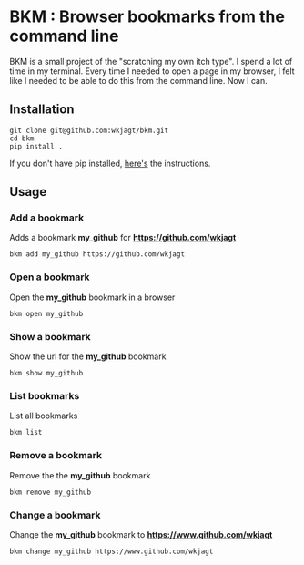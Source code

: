 # BKM : Browser bookmarks from the command line


BKM is a small project of the "scratching my own itch type". I spend a lot of time in my terminal. Every time I needed to open a page in my  browser, I felt like I needed to be able to do this from the command line. Now I can.

## Installation

```
git clone git@github.com:wkjagt/bkm.git
cd bkm
pip install .
```

If you don't have pip installed, [here's](http://pip.readthedocs.org/en/latest/installing.html) the instructions.

## Usage

### Add a bookmark

Adds a bookmark **my_github** for **https://github.com/wkjagt**

```
bkm add my_github https://github.com/wkjagt
```

### Open a bookmark


Open the **my_github** bookmark in a browser

```
bkm open my_github
```

### Show a bookmark

Show the url for the **my_github** bookmark

```
bkm show my_github
```

### List bookmarks

List all bookmarks

```
bkm list
```

### Remove a bookmark

Remove the the **my_github** bookmark

```
bkm remove my_github
```

### Change a bookmark

Change the **my_github** bookmark to **https://www.github.com/wkjagt**

```
bkm change my_github https://www.github.com/wkjagt
```
